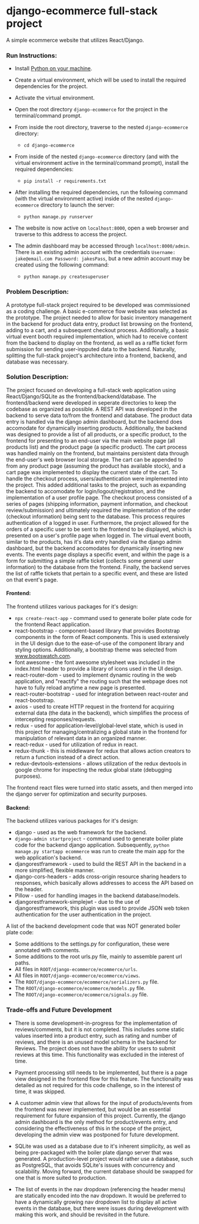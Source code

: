 # django-ecommerce full-stack project
A simple ecommerce website that utilizes React/Django.

### Run Instructions:

- Install [Python on your machine](https://www.python.org/downloads/).
- Create a virtual environment, which will be used to install the required dependencies for the project.
- Activate the virtual environment.
- Open the root directory `django-ecommerce` for the project in the terminal/command prompt.
- From inside the root directory, traverse to the nested `django-ecommerce` directory:
 
    - `cd django-ecommerce`
    
- From inside of the nested `django-ecommerce` directory (and with the virtual environment active in the terminal/command prompt), install the required dependencies:

    - `pip install -r requirements.txt`
    
- After installing the required dependencies, run the following command (with the virtual environment active) inside of the nested `django-ecommerce` directory to launch the server:

    - `python manage.py runserver`
    
- The website is now active on `localhost:8000`, open a web browser and traverse to this address to access the project.
- The admin dashboard may be accessed through `localhost:8000/admin`. There is an existing admin account with the credentials `Username: jake@email.com Password: jakesPass`, but a new admin account may be created using the following command:


    - `python manage.py createsuperuser`



### Problem Description:

A prototype full-stack project required to be developed was commissioned as a coding challenge. A basic e-commerce flow website was selected as the prototype. The project needed to allow for basic inventory management in the backend for product data entry, product list browsing on the frontend, adding to a cart, and a subsequent checkout process. Additionally, a basic virtual event booth required implementation, which had to receive content from the backend to display on the frontend, as well as a raffle ticket form submission for sending user-inpputed data to the backend. Naturally, splitting the full-stack project's architecture into a frontend, backend, and database was necessary. 

### Solution Description:

The project focused on developing a full-stack web application using React/Django/SQLite as the frontend/backend/database. The frontend/backend were developed in
seperate directories to keep the codebase as organized as possible. A REST API was developed in the backend to serve data to/from the frontend and database. The product data entry is handled via the django admin dashboard, but the backend does accomodate for dynamically inserting products. Additionally, the backend was designed to provide a list of all products, or a specific product, to the frontend for presenting to an end-user via the main website page (all products list) and the product page (a specific product). The cart process was handled mainly on the frontend, but maintains persistent data through the end-user's web browser local storage. The cart can be appended to from any product page (assuming the product has available stock), and a cart page was implemented to display the current state of the cart. To handle the checkout process, users/authentication were implemented into the project. This added additional tasks to the project, such as expanding the backend to accomodate for login/logout/registration, and the implementation of a user profile page. The checkout process consisted of a series of pages (shipping information, payment information, and checkout review/submission) and ultimately required the implementation of the order (checkout information) being sent to the database. This process requires authentication of a logged in user. Furthermore, the project allowed for the orders of a specific user to be sent to the frontend to be displayed, which is presented on a user's profile page when logged in. The virtual event booth, similar to the products, has it's data entry handled via the django admin dashboard, but the backend accomodates for dynamically inserting new events. The events page displays a specific event, and within the page is a form for submitting a simple raffle ticket (collects some general user information) to the database from the frontend. Finally, the backend serves the list of raffle tickets that
pertain to a specific event, and these are listed on that event's page.

#### Frontend:
The frontend utilizes various packages for it's design:
- `npx create-react-app` - command used to generate boiler plate code for the frontend React application. 
- react-bootstrap - component-based library that provides Bootstrap components in the form of React components. This is used extensively in the UI design due to the ease-of-use of the component library and styling options. Additionally, a bootstrap theme was selected from www.bootswatch.com.
- font awesome - the font awesome stylesheet was included in the index.html header to provide a library of icons used in the UI design.
- react-router-dom - used to implement dynamic routing in the web application, and "reactify" the routing such that the webpage does not have to fully reload anytime a new page is presented.
- react-router-bootstrap - used for integration between react-router and react-bootstrap.
- axios - used to create HTTP request in the frontend for acquiring external data (the data in the backend), which simplifies the process of intercepting responses/requests.
- redux - used for application-level/global-level state, which is used in this project for managing/centralizing a global state in the frontend for manipulation of relevant data in an organized manner.
- react-redux - used for utilization of redux in react.
- redux-thunk - this is middleware for redux that allows action creators to return a function instead of a direct action.
- redux-devtools-extensions - allows utilization of the redux devtools in google chrome for inspecting the redux global state (debugging purposes).

The frontend react files were turned into static assets, and then merged into the django server for optimization and security purposes.


#### Backend:
The backend utilizes various packages for it's design: 
- django - used as the web framework for the backend.
- `django-admin startproject` - command used to generate boiler plate code for the backend django application. Subsequently, `python manage.py startapp ecommerce` was run to create the main app for the web application's backend.
- djangorestframework - used to build the REST API in the backend in a more simplified, flexible manner. 
- django-cors-headers - adds cross-origin resource sharing headers to responses, which basically allows addresses to access the API based on the header.
- Pillow - used for handling images in the backend database/models.
- djangorestframework-simplejwt - due to the use of djangorestframework, this plugin was used to provide JSON web token authentication for the user authentication in the project.


A list of the backend development code that was NOT generated boiler plate code:
- Some additions to the settings.py for configuration, these were annotated with comments.
- Some additions to the root urls.py file, mainly to assemble parent url paths.
- All files in `ROOT/django-ecommerce/ecommerce/urls`.
- All files in `ROOT/django-ecommerce/ecommerce/views`.
- The `ROOT/django-ecommerce/ecommerce/serializers.py` file.
- The `ROOT/django-ecommerce/ecommerce/models.py` file.
- The `ROOT/django-ecommerce/ecommerce/signals.py` file.


### Trade-offs and Future Development

- There is some development-in-progress for the implementation of reviews/comments, but it is not completed. This includes some static values inserted into a product entry,
such as rating and number of reviews, and there is an unused model schema in the backend for Reviews. The project does not have the ability for users to submit reviews at this time.
This functionality was excluded in the interest of time.

- Payment processing still needs to be implemented, but there is a page view designed in the frontend flow for this feature. The functionality was detailed as not required for this code challenge, so in the interest of time, it was skipped. 

- A customer admin view that allows for the input of products/events from the frontend was never implemented, but would be an essential requirement for future expansion of this project. Currently, the django admin dashboard is the only method for product/events entry, and considering the effectiveness of this in the scope of the project, developing the admin view was postponed for future development.

- SQLite was used as a database due to it's inherent simplicity, as well as being pre-packaged with the boiler plate django server that was generated. A production-level project would rather use a database, such as PostgreSQL, that avoids SQLite's issues with concurrency and scalability. Moving forward, the current database should be swapped for one that is more suited to production.

- The list of events in the nav dropdown (referencing the header menu) are statically encoded into the nav dropdown. It would be preferred to have a dynamically growing nav dropdown list to display all active events in the database, but there were issues during development with making this work, and should be revisited in the future.  
